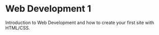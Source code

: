 Web Development 1
===================
Introduction to Web Development and how to create your first site with HTML/CSS.